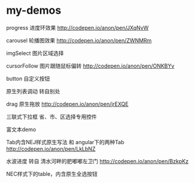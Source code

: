 # my-demos
progress 进度环效果 http://codepen.io/anon/pen/JXqNvW

carousel 轮播图效果 http://codepen.io/anon/pen/ZWNMRm

imgSelect 图片区域选择

cursorFollow 图片跟随鼠标偏转 http://codepen.io/anon/pen/ONKBYv

button 自定义按钮

原生列表调动 转自别处

drag 原生拖放 http://codepen.io/anon/pen/jrEXQE

三联式下拉框 省、市、区选择专用控件

富文本demo

Tab内含NEJ样式原生写法 和 angular下的两种Tab http://codepen.io/anon/pen/LkLbNZ

水波进度 转自 清水河畔的肥嘟嘟左卫门  http://codepen.io/anon/pen/BzkpKz

NEC样式下的table，内含原生全选按钮
